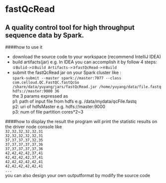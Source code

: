 fastQcRead
===
A quality control tool for high throughput sequence data by Spark.
---
####how to use it
* download the source code to your workspace (recommend IntelliJ IDEA)
* build artifacts(jar) e.g. In IDEA you can accomplish it by follow 4 steps:<br> `①Bulid->②Build Artifacts->③fastQcRead->④Build`
* submit the fastQcRead jar on your Spark cluster like :<br>
`spark-submit --master spark://master:7077 --class com.celloud.QC.FastQC.fastQcGo /share/data/yuyang/jars/fastQcRead.jar /home/yuyang/data/file.fastq hdfs://master:9000 36` <br>the 3 params expressed as <br>
p1: path of input file from hdfs e.g. /data/mydata/qcFile.fastq<br>
p2: uri of hdfsMaster e.g. hdfs://master:9000<br>
p3: num of file partition  cores*2~3<br>

####how to display the result
the program will print the statistic results on the driver node console like<br>
`32,32,32,32,32,31`<br>
`32,32,32,32,32,31`<br>
`37,37,37,37,32,35`<br>
`37,37,37,37,37,36`<br>
`37,37,37,37,37,36`<br>
`42,42,42,42,37,41`<br>
`42,42,42,42,37,41`<br>
`42,42,42,42,42,41`<br>
`42,42,42,42,42,41`<br>
`...`<br>
you can also design your own outputformat by modify the source code
